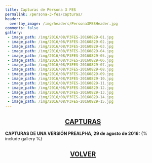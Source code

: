 ```yaml
---
title: Capturas de Persona 3 FES
permalink: /persona-3-fes/capturas/
header:
  overlay_image: /img/headers/Persona3FESHeader.jpg
comments: false
gallery:
 - image_path: /img/2016/08/P3FES-20160829-01.jpg
 - image_path: /img/2016/08/P3FES-20160829-02.jpg
 - image_path: /img/2016/08/P3FES-20160829-03.jpg
 - image_path: /img/2016/08/P3FES-20160829-04.jpg
 - image_path: /img/2016/08/P3FES-20160829-05.jpg
 - image_path: /img/2016/08/P3FES-20160829-06.jpg
 - image_path: /img/2016/08/P3FES-20160829-07.jpg
 - image_path: /img/2016/08/P3FES-20160829-08.jpg
 - image_path: /img/2016/08/P3FES-20160829-09.jpg
 - image_path: /img/2016/08/P3FES-20160829-10.jpg
 - image_path: /img/2016/08/P3FES-20160829-11.jpg
 - image_path: /img/2016/08/P3FES-20160829-12.jpg
 - image_path: /img/2016/08/P3FES-20160829-13.jpg
 - image_path: /img/2016/08/P3FES-20160829-14.jpg
 - image_path: /img/2016/08/P3FES-20160829-15.jpg
---
```

<h2 style="text-align: center;"><strong><a href="/persona-3-fes/capturas/">CAPTURAS</a></strong></h2>

**CAPTURAS DE UNA VERSIÓN PREALPHA, 29 de agosto de 2016:**
{% include gallery %}

<h2 style="text-align: center;"><a href="/persona-3-fes/"><strong>VOLVER</strong></a></h2>



